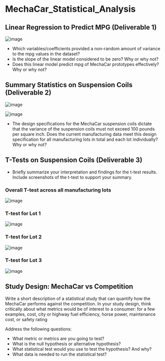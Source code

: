# MechaCar_Statistical_Analysis

## Linear Regression to Predict MPG (Deliverable 1)
![image](https://user-images.githubusercontent.com/84869167/137651691-8c8fae57-bdf4-4e81-b9d1-d3e52ac32591.png)
* Which variables/coefficients provided a non-random amount of variance to the mpg values in the dataset?
* Is the slope of the linear model considered to be zero? Why or why not?
* Does this linear model predict mpg of MechaCar prototypes effectively? Why or why not?

## Summary Statistics on Suspension Coils (Deliverable 2)
![image](https://user-images.githubusercontent.com/84869167/137651791-2ad6ff4b-e945-41ed-be09-f2ef36124fba.png)

![image](https://user-images.githubusercontent.com/84869167/137651754-2a4dc6d8-6067-491f-983f-bfcf5789cf6c.png)

* The design specifications for the MechaCar suspension coils dictate that the variance of the suspension coils must not exceed 100 pounds per square inch. Does the current manufacturing data meet this design specification for all manufacturing lots in total and each lot individually? Why or why not?

## T-Tests on Suspension Coils (Deliverable 3)
* Briefly summarize your interpretation and findings for the t-test results. Include screenshots of the t-test to support your summary.

### Overall T-test across all manufacturing lots
![image](https://user-images.githubusercontent.com/84869167/137652428-c75c7c0f-5fc7-4955-9e55-dae7a553724f.png)

### T-test for Lot 1
![image](https://user-images.githubusercontent.com/84869167/137652494-59498ab9-0fed-46bc-95dd-9d6a70d00280.png)

### T-test for Lot 2
![image](https://user-images.githubusercontent.com/84869167/137652528-0232f85e-198d-4f46-96c1-5fa0302c28d9.png)

### T-test for Lot 3
![image](https://user-images.githubusercontent.com/84869167/137652549-fafbfea4-2ac6-42b6-a9c0-70cd35a4110c.png)


## Study Design: MechaCar vs Competition
Write a short description of a statistical study that can quantify how the MechaCar performs against the competition. In your study design, think critically about what metrics would be of interest to a consumer: for a few examples, cost, city or highway fuel efficiency, horse power, maintenance cost, or safety rating

Address the following questions: 
* What metric or metrics are you going to test?
* What is the null hypothesis or alternative hypothesis?
* What statistical test would you use to test the hypothesis? And why?
* What data is needed to run the statistical test?
